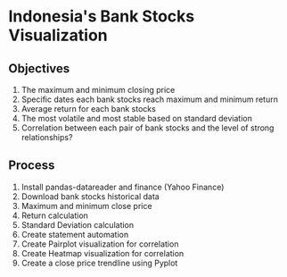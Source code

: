 # Indonesia's Bank Stocks Visualization


## Objectives
1. The maximum and minimum closing price
2. Specific dates each bank stocks reach maximum and minimum return
3. Average return for each bank stocks
4. The most volatile and most stable based on standard deviation
5. Correlation between each pair of bank stocks and the level of strong relationships?

## Process
1. Install pandas-datareader and finance (Yahoo Finance)
2. Download bank stocks historical data
4. Maximum and minimum close price
5. Return calculation
6. Standard Deviation calculation
7. Create statement automation
8. Create Pairplot visualization for correlation
9. Create Heatmap visualization for correlation
10. Create a close price trendline using Pyplot
